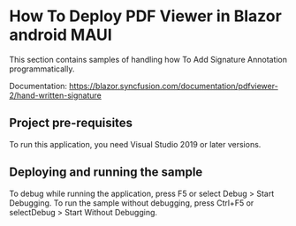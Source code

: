 # How To Deploy PDF Viewer in Blazor android MAUI

This section contains samples of handling how To Add Signature Annotation programmatically.

Documentation: https://blazor.syncfusion.com/documentation/pdfviewer-2/hand-written-signature

## Project pre-requisites
To run this application, you need Visual Studio 2019 or later versions.

## Deploying and running the sample
To debug while running the application, press F5 or select Debug > Start Debugging. To run the sample without debugging, press Ctrl+F5 or selectDebug > Start Without Debugging.